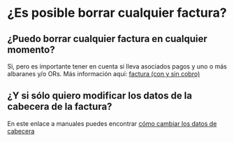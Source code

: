 # ¿Es posible borrar cualquier factura?

## ¿Puedo borrar cualquier factura en cualquier momento?

 Si, pero es importante tener en cuenta si lleva asociados pagos y uno o más albaranes y/o ORs. Más información aquí: [factura \(con y sin cobro\)](https://winmotor.gitbook.io/project/tutoriales/factura-borrado-con-y-sin-cobro-asociado)​

## ¿Y si sólo quiero modificar los datos de la cabecera de la factura?

En este enlace a manuales puedes encontrar [cómo cambiar los datos de cabecera](https://winmotor.gitbook.io/project/tutoriales/factura-cambio-de-la-serie-numero)



